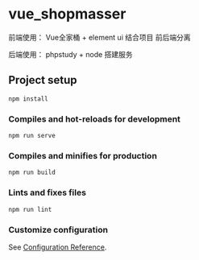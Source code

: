 # vue_shopmasser

前端使用： Vue全家桶 + element ui 结合项目 前后端分离

后端使用： phpstudy + node 搭建服务

## Project setup
```
npm install
```

### Compiles and hot-reloads for development
```
npm run serve
```

### Compiles and minifies for production
```
npm run build
```

### Lints and fixes files
```
npm run lint
```

### Customize configuration
See [Configuration Reference](https://cli.vuejs.org/config/).
